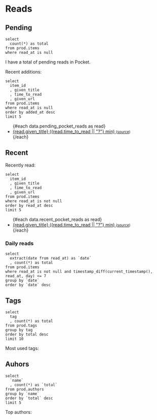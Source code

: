 # Reads

## Pending

```total_pending_pocket_reads
select
  count(*) as total
from prod.items
where read_at is null
```

I have a total of <Value data={data.total_pending_pocket_reads} column=total/> pending reads in Pocket.

Recent additions:

```pending_pocket_reads
select
  item_id
  , given_title
  , time_to_read
  , given_url
from prod.items
where read_at is null
order by added_at desc
limit 5
```

<ul>
{#each data.pending_pocket_reads as read}
  <li>
    <a href="https://getpocket.com/read/{read.item_id}" target="_blank" rel="noopener noreferrer">
      {read.given_title} ({read.time_to_read || "?"} min)
    </a>
    <small>
      (<a href="{read.given_url}" target="_blank" rel="noopener noreferrer">source</a>)
    </small>
  </li>
{/each}
</ul>

## Recent

Recently read:

```recent_pocket_reads
select
  item_id
  , given_title
  , time_to_read
  , given_url
from prod.items
where read_at is not null
order by read_at desc
limit 5
```

<ul>
{#each data.recent_pocket_reads as read}
  <li>
    <a href="https://getpocket.com/read/{read.item_id}" target="_blank" rel="noopener noreferrer">
      {read.given_title} ({read.time_to_read || "?"} min)
    </a>
    <small>
      (<a href="{read.given_url}" target="_blank" rel="noopener noreferrer">source</a>)
    </small>
  </li>
{/each}
</ul>

### Daily reads

```daily_reads
select
  extract(date from read_at) as `date`
  , count(*) as total
from prod.items
where read_at is not null and timestamp_diff(current_timestamp(), read_at, day) <= 7
group by `date`
order by `date` desc
```

<BarChart
    data={data.daily_reads}
    x=date
    y=total
/>

## Tags

```tags_tally
select
  tag
  , count(*) as total
from prod.tags
group by tag
order by total desc
limit 10
```

Most used tags:

<DataTable
    data={data.tags_tally}
    rows=10
/>

## Auhors

```author_tally
select
  `name`
  , count(*) as `total`
from prod.authors
group by `name`
order by `total` desc
limit 5
```

Top authors:

<DataTable
    data={data.author_tally}
    rows=5
/>

